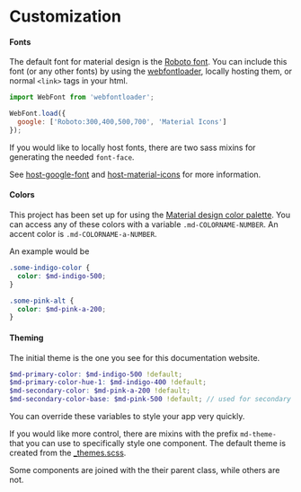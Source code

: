 # Customization

#### Fonts

The default font for material design is the [Roboto font](https://www.google.com/fonts/specimen/Roboto). You can include
this font (or any other fonts) by using the [webfontloader](https://github.com/typekit/webfontloader), locally hosting them,
or normal `<link>` tags in your html.

```js
import WebFont from 'webfontloader';

WebFont.load({
  google: ['Roboto:300,400,500,700', 'Material Icons']
});
```



If you would like to locally host fonts, there are two sass mixins for generating the needed `font-face`.

See [host-google-font](/sassdoc/#typography-mixin-host-google-font)
and [host-material-icons](/sassdoc/#typography-mixin-host-material-icons)
for more information.


#### Colors

This project has been set up for using the [Material design color palette](https://www.google.com/design/spec/style/color.html#color-color-palette).
You can access any of these colors with a variable `.md-COLORNAME-NUMBER`. An accent color is `.md-COLORNAME-a-NUMBER`.

An example would be

```scss
.some-indigo-color {
  color: $md-indigo-500;
}

.some-pink-alt {
  color: $md-pink-a-200;
}
```


#### Theming

The initial theme is the one you see for this documentation website.

```scss
$md-primary-color: $md-indigo-500 !default;
$md-primary-color-hue-1: $md-indigo-400 !default;
$md-secondary-color: $md-pink-a-200 !default;
$md-secondary-color-base: $md-pink-500 !default; // used for secondary toolbars and tabs
```


You can override these variables to style your app very quickly.

If you would like more control, there are mixins with the prefix `md-theme-` that you can use
to specifically style one component. The default theme is created from the
[\_themes.scss](https://github.com/mlaursen/react-md/blob/master/src/scss/_theme.scss).

Some components are joined with the their parent class, while others are not.
